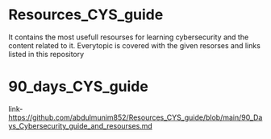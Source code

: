 # Resources_CYS_guide
It contains the most usefull resourses for learning cybersecurity and the content related to it. 
Everytopic is covered with the given resorses and links listed in this repository

# 90_days_CYS_guide
link- https://github.com/abdulmunim852/Resources_CYS_guide/blob/main/90_Days_Cybersecurity_guide_and_resourses.md
